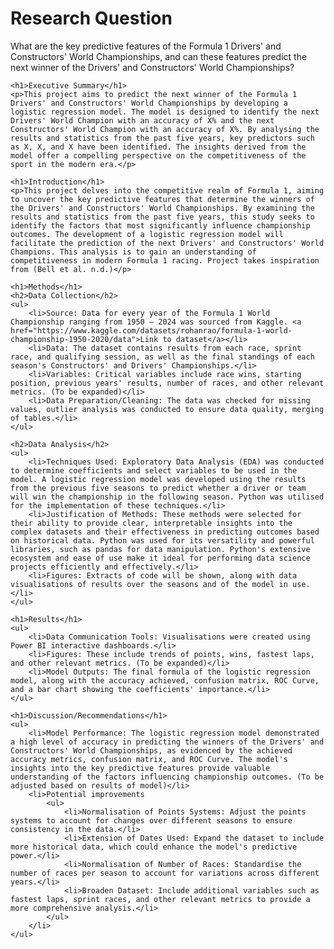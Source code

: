 <!DOCTYPE html>
<html lang="en">
<head>
    <meta charset="UTF-8">
    <meta name="viewport" content="width=device-width, initial-scale=1.0">
    <title>Formula 1 Prediction Project</title>
</head>
<body>
    <h1>Research Question</h1>
    <p>What are the key predictive features of the Formula 1 Drivers' and Constructors' World Championships, and can these features predict the next winner of the Drivers' and Constructors' World Championships?</p>

    <h1>Executive Summary</h1>
    <p>This project aims to predict the next winner of the Formula 1 Drivers' and Constructors' World Championships by developing a logistic regression model. The model is designed to identify the next Drivers' World Champion with an accuracy of X% and the next Constructors' World Champion with an accuracy of X%. By analysing the results and statistics from the past five years, key predictors such as X, X, and X have been identified. The insights derived from the model offer a compelling perspective on the competitiveness of the sport in the modern era.</p>

    <h1>Introduction</h1>
    <p>This project delves into the competitive realm of Formula 1, aiming to uncover the key predictive features that determine the winners of the Drivers' and Constructors' World Championships. By examining the results and statistics from the past five years, this study seeks to identify the factors that most significantly influence championship outcomes. The development of a logistic regression model will facilitate the prediction of the next Drivers' and Constructors' World Champions. This analysis is to gain an understanding of competitiveness in modern Formula 1 racing. Project takes inspiration from (Bell et al. n.d.)</p>

    <h1>Methods</h1>
    <h2>Data Collection</h2>
    <ul>
        <li>Source: Data for every year of the Formula 1 World Championship ranging from 1950 – 2024 was sourced from Kaggle. <a href="https://www.kaggle.com/datasets/rohanrao/formula-1-world-championship-1950-2020/data">Link to dataset</a></li>
        <li>Data: The dataset contains results from each race, sprint race, and qualifying session, as well as the final standings of each season's Constructors' and Drivers' Championships.</li>
        <li>Variables: Critical variables include race wins, starting position, previous years' results, number of races, and other relevant metrics. (To be expanded)</li>
        <li>Data Preparation/Cleaning: The data was checked for missing values, outlier analysis was conducted to ensure data quality, merging of tables.</li>
    </ul>

    <h2>Data Analysis</h2>
    <ul>
        <li>Techniques Used: Exploratory Data Analysis (EDA) was conducted to determine coefficients and select variables to be used in the model. A logistic regression model was developed using the results from the previous five seasons to predict whether a driver or team will win the championship in the following season. Python was utilised for the implementation of these techniques.</li>
        <li>Justification of Methods: These methods were selected for their ability to provide clear, interpretable insights into the complex datasets and their effectiveness in predicting outcomes based on historical data. Python was used for its versatility and powerful libraries, such as pandas for data manipulation. Python's extensive ecosystem and ease of use make it ideal for performing data science projects efficiently and effectively.</li>
        <li>Figures: Extracts of code will be shown, along with data visualisations of results over the seasons and of the model in use.</li>
    </ul>

    <h1>Results</h1>
    <ul>
        <li>Data Communication Tools: Visualisations were created using Power BI interactive dashboards.</li>
        <li>Figures: These include trends of points, wins, fastest laps, and other relevant metrics. (To be expanded)</li>
        <li>Model Outputs: The final formula of the logistic regression model, along with the accuracy achieved, confusion matrix, ROC Curve, and a bar chart showing the coefficients' importance.</li>
    </ul>

    <h1>Discussion/Recommendations</h1>
    <ul>
        <li>Model Performance: The logistic regression model demonstrated a high level of accuracy in predicting the winners of the Drivers' and Constructors' World Championships, as evidenced by the achieved accuracy metrics, confusion matrix, and ROC Curve. The model's insights into the key predictive features provide valuable understanding of the factors influencing championship outcomes. (To be adjusted based on results of model)</li>
        <li>Potential improvements
            <ul>
                <li>Normalisation of Points Systems: Adjust the points systems to account for changes over different seasons to ensure consistency in the data.</li>
                <li>Extension of Dates Used: Expand the dataset to include more historical data, which could enhance the model's predictive power.</li>
                <li>Normalisation of Number of Races: Standardise the number of races per season to account for variations across different years.</li>
                <li>Broaden Dataset: Include additional variables such as fastest laps, sprint races, and other relevant metrics to provide a more comprehensive analysis.</li>
            </ul>
        </li>
    </ul>
</body>
</html>
